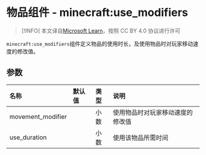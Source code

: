 # 物品组件 - minecraft:use_modifiers
> [!INFO]
> 本文译自[Microsoft Learn](https://learn.microsoft.com/en-us/minecraft/creator/)，按照 CC BY 4.0 协议进行许可

    
`minecraft:use_modifiers`组件定义物品的使用时长，及使用物品时对玩家移动速度的修改值。

## 参数

| 名称 | 默认值 | 类型 | 说明  |
|:----------|:----------|:----------|:----------|
| movement_modifier | | 小数 | 使用物品时对玩家移动速度的修改值 |
| use_duration | | 小数 | 使用该物品所需时间 |
